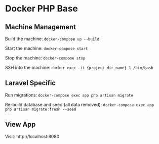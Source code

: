 # Docker PHP Base

## Machine Management

Build the machine: `docker-compose up --build`

Start the machine: `docker-compose start`

Stop the machine: `docker-compose stop`

SSH into the machine: `docker exec -it {project_dir_name}_1 /bin/bash`

## Laravel Specific

Run migrations: `docker-compose exec app php artisan migrate`

Re-build database and seed (all data removed): `docker-compose exec app php artisan migrate:fresh --seed`

## View App

Visit: http://localhost:8080
